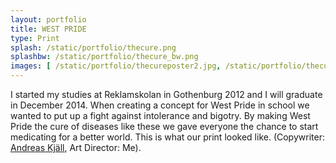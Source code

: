 ```yaml
---
layout: portfolio
title: WEST PRIDE
type: Print
splash: /static/portfolio/thecure.png
splashbw: /static/portfolio/thecure_bw.png
images: [ /static/portfolio/thecureposter2.jpg, /static/portfolio/thecureposter1.jpg  ]
---
```

I started my studies at Reklamskolan in Gothenburg 2012 and I will graduate in December 2014. When creating a concept for West Pride in school we wanted to put up a fight against intolerance and bigotry. By making West Pride the cure of diseases like these we gave everyone the chance to start medicating for a better world. This is what our print looked like. (Copywriter: [Andreas Kjäll](mailto:andreaskjall@gmail.com), Art Director: Me).
